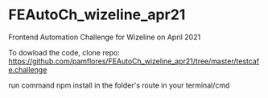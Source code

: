 # FEAutoCh_wizeline_apr21
Frontend Automation Challenge for Wizeline on April 2021


To dowload the code, clone repo: https://github.com/pamflores/FEAutoCh_wizeline_apr21/tree/master/testcafe.challenge

run command npm install in the folder's route in your terminal/cmd
